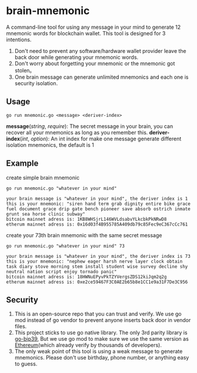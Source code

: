 # brain-mnemonic
A command-line tool for using any message in your mind to generate 12 mnemonic words for blockchain wallet. This tool is designed for 3 intentions.
  1. Don't need to prevent any software/hardware wallet provider leave the back door while generating your mnemonic words.
  2. Don't worry about forgetting your mnemonic or the mnemonic got stolen。
  3. One brain message can generate unlimited mnemonics and each one is security isolation.

## Usage
```
go run mnemonic.go <message> <deriver-index>
```
**message**(_string_, _require_): The secret message in your brain, you can recover all your mnemonics as long as you remember this.
**deriver-index**(_int_, _option_): An int index for make one message generate different isolation mnemonics, the default is 1

## Example
create simple brain mnemonic
```
go run mnemonic.go "whatever in your mind"

your brain message is "whatever in your mind", the deriver index is 1
this is your mnemonic: "siren hand term grab dignity entire bike grace fuel document grace drip gate bench pioneer save absorb ostrich inmate grunt sea horse clinic subway"
bitcoin mainnet adress is: 1KB8WHSjrL146WVLdsabvYLkcbkPkNRwD8
etherum mainnet adress is: 0x16d03f4B955785A409db79c85Fec9eC367cCc761
```

create your 73th brain mnemonic with the same secret message
```
go run mnemonic.go "whatever in your mind" 73

your brain message is "whatever in your mind", the deriver index is 73
this is your mnemonic: "nephew eager harsh nerve layer clock obtain task diary stove morning stem install student wise survey decline shy neutral nation script enjoy tornado panic"
bitcoin mainnet adress is: 18HWNuEPyvPkTZYVergsZDS12kiJqm2q2g
etherum mainnet adress is: 0xe2ce59467F3C0AE2b65b8e1CC1e9a31F7De3C956
```

## Security
1. This is an open-source repo that you can trust and verify. We use go mod instead of go vendor to prevent anyone inserts back door in vendor files.
2. This project sticks to use go native library. The only 3rd parity library is [go-bip39](https://github.com/tyler-smith/go-bip39), But we use go mod to make sure we use the same version as [Ethereum](https://github.com/ethereum/go-ethereum/releases/tag/v1.9.12)(which already verify by thousands of developers).
3. The only weak point of this tool is using a weak message to generate mnemonics. Please don't use birthday, phone number, or anything easy to guess.
